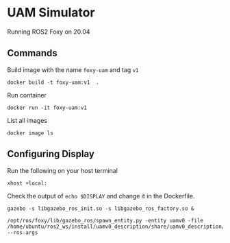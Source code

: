 # UAM Simulator

Running ROS2 Foxy on 20.04

## Commands

Build image with the name `foxy-uam` and tag `v1`
```
docker build -t foxy-uam:v1  .
```

Run container
```
docker run -it foxy-uam:v1
```

List all images
```
docker image ls
```


## Configuring Display

Run the following on your host terminal
```
xhost +local:
```

Check the output of `echo $DISPLAY` and change it in the Dockerfile.

```
gazebo -s libgazebo_ros_init.so -s libgazebo_ros_factory.so &
```

```
/opt/ros/foxy/lib/gazebo_ros/spawn_entity.py -entity uamv0 -file /home/ubuntu/ros2_ws/install/uamv0_description/share/uamv0_description/urdf/uamv0.urdf --ros-args
```

